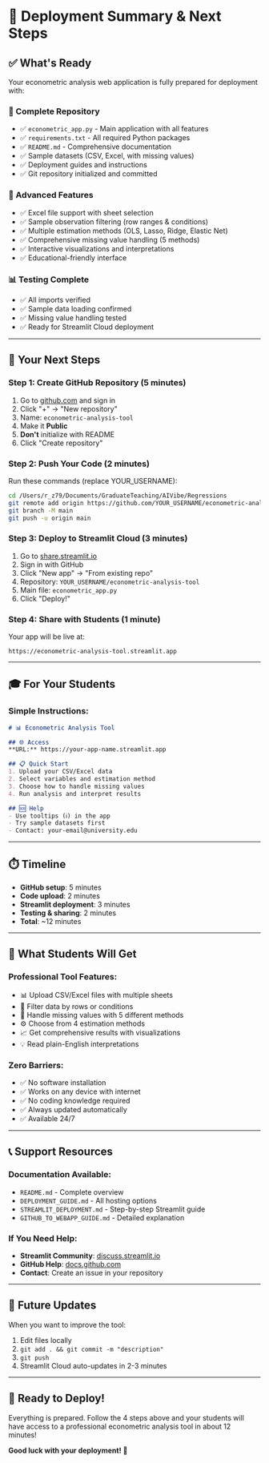# 🎯 Deployment Summary & Next Steps

## ✅ **What's Ready**

Your econometric analysis web application is fully prepared for deployment with:

### **📁 Complete Repository**
- ✅ `econometric_app.py` - Main application with all features
- ✅ `requirements.txt` - All required Python packages  
- ✅ `README.md` - Comprehensive documentation
- ✅ Sample datasets (CSV, Excel, with missing values)
- ✅ Deployment guides and instructions
- ✅ Git repository initialized and committed

### **🔧 Advanced Features**
- ✅ Excel file support with sheet selection
- ✅ Sample observation filtering (row ranges & conditions)
- ✅ Multiple estimation methods (OLS, Lasso, Ridge, Elastic Net)
- ✅ Comprehensive missing value handling (5 methods)
- ✅ Interactive visualizations and interpretations
- ✅ Educational-friendly interface

### **📊 Testing Complete**
- ✅ All imports verified
- ✅ Sample data loading confirmed
- ✅ Missing value handling tested
- ✅ Ready for Streamlit Cloud deployment

---

## 🚀 **Your Next Steps**

### **Step 1: Create GitHub Repository (5 minutes)**
1. Go to [github.com](https://github.com) and sign in
2. Click "+" → "New repository"
3. Name: `econometric-analysis-tool`
4. Make it **Public** 
5. **Don't** initialize with README
6. Click "Create repository"

### **Step 2: Push Your Code (2 minutes)**
Run these commands (replace YOUR_USERNAME):
```bash
cd /Users/r_z79/Documents/GraduateTeaching/AIVibe/Regressions
git remote add origin https://github.com/YOUR_USERNAME/econometric-analysis-tool.git
git branch -M main
git push -u origin main
```

### **Step 3: Deploy to Streamlit Cloud (3 minutes)**
1. Go to [share.streamlit.io](https://share.streamlit.io)
2. Sign in with GitHub
3. Click "New app" → "From existing repo"
4. Repository: `YOUR_USERNAME/econometric-analysis-tool`
5. Main file: `econometric_app.py`
6. Click "Deploy!"

### **Step 4: Share with Students (1 minute)**
Your app will be live at:
```
https://econometric-analysis-tool.streamlit.app
```

---

## 🎓 **For Your Students**

### **Simple Instructions:**
```markdown
# 📊 Econometric Analysis Tool

## 🌐 Access
**URL:** https://your-app-name.streamlit.app

## 📋 Quick Start
1. Upload your CSV/Excel data
2. Select variables and estimation method
3. Choose how to handle missing values  
4. Run analysis and interpret results

## 🆘 Help
- Use tooltips (ℹ️) in the app
- Try sample datasets first
- Contact: your-email@university.edu
```

---

## ⏱️ **Timeline**

- **GitHub setup**: 5 minutes
- **Code upload**: 2 minutes
- **Streamlit deployment**: 3 minutes
- **Testing & sharing**: 2 minutes
- **Total**: ~12 minutes

---

## 🎉 **What Students Will Get**

### **Professional Tool Features:**
- 📊 Upload CSV/Excel files with multiple sheets
- 🎯 Filter data by rows or conditions
- 🔧 Handle missing values with 5 different methods
- ⚙️ Choose from 4 estimation methods
- 📈 Get comprehensive results with visualizations
- 💡 Read plain-English interpretations

### **Zero Barriers:**
- ✅ No software installation
- ✅ Works on any device with internet
- ✅ No coding knowledge required
- ✅ Always updated automatically
- ✅ Available 24/7

---

## 📞 **Support Resources**

### **Documentation Available:**
- `README.md` - Complete overview
- `DEPLOYMENT_GUIDE.md` - All hosting options
- `STREAMLIT_DEPLOYMENT.md` - Step-by-step Streamlit guide
- `GITHUB_TO_WEBAPP_GUIDE.md` - Detailed explanation

### **If You Need Help:**
- **Streamlit Community**: [discuss.streamlit.io](https://discuss.streamlit.io)
- **GitHub Help**: [docs.github.com](https://docs.github.com)
- **Contact**: Create an issue in your repository

---

## 🔄 **Future Updates**

When you want to improve the tool:
1. Edit files locally
2. `git add . && git commit -m "description"`
3. `git push`
4. Streamlit Cloud auto-updates in 2-3 minutes

---

## 🎯 **Ready to Deploy!**

Everything is prepared. Follow the 4 steps above and your students will have access to a professional econometric analysis tool in about 12 minutes!

**Good luck with your deployment! 🚀**
